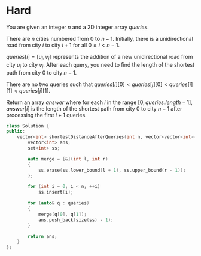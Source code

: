 # Hard

You are given an integer $n$ and a 2D integer array $queries$.

There are $n$ cities numbered from $0$ to $n - 1$. Initially, there is a unidirectional road from city $i$ to city $i + 1$ for all $0 \leq i < n - 1$.

$queries[i] = [u_i, v_i]$ represents the addition of a new unidirectional road from city $u_i$ to city $v_i$. After each query, you need to find the length of the shortest path from city $0$ to city $n - 1$.

There are no two queries such that $queries[i][0] < queries[j][0] < queries[i][1] < queries[j][1]$.

Return an array $answer$ where for each $i$ in the range $[0, queries.length - 1]$, $answer[i]$ is the length of the shortest path from city $0$ to city $n - 1$ after processing the first $i + 1$ queries.

```cpp
class Solution {
public:
    vector<int> shortestDistanceAfterQueries(int n, vector<vector<int>>& queries) {
        vector<int> ans;
        set<int> ss;

        auto merge = [&](int l, int r)
        {
            ss.erase(ss.lower_bound(l + 1), ss.upper_bound(r - 1));
        };

        for (int i = 0; i < n; ++i)
            ss.insert(i);

        for (auto& q : queries)
        {
            merge(q[0], q[1]);
            ans.push_back(size(ss) - 1);
        }

        return ans;
    }
};
```
